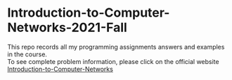 # **Introduction-to-Computer-Networks-2021-Fall**

This repo records all my programming assignments answers and examples in the course.  
To see complete problem information, please click on the official website [Introduction-to-Computer-Networks](https://homepage.ntu.edu.tw/~pollyhuang/teach/intro-cn-fall-21/)